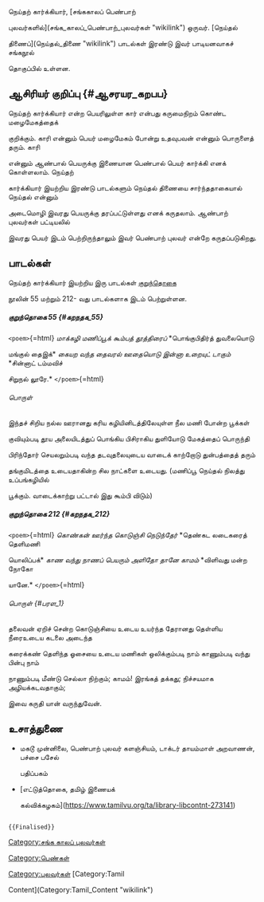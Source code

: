 நெய்தற் கார்க்கியார், [சங்ககாலப் பெண்பாற்
புலவர்களில்](சங்க_காலப்_பெண்பாற்_புலவர்கள் "wikilink") ஒருவர். [நெய்தல்
திணைப்](நெய்தல்_திணை "wikilink") பாடல்கள் இரண்டு இவர் பாடியனவாகச் சங்கநூல்
தொகுப்பில் உள்ளன.

## ஆசிரியர் குறிப்பு {#ஆசரயர_கறபப}

நெய்தற் கார்க்கியார் என்ற பெயரிலுள்ள கார் என்பது கருமைநிறம் கொண்ட மழைமேகத்தைக்
குறிக்கும். காரி என்னும் பெயர் மழைமேகம் போன்று உதவுபவன் என்னும் பொருளைத் தரும். காரி
என்னும் ஆண்பால் பெயருக்கு இணையான பெண்பால் பெயர் கார்க்கி எனக் கொள்ளலாம். நெய்தற்
கார்க்கியார் இயற்றிய இரண்டு பாடல்களும் நெய்தல் திணையை சார்ந்ததாகையால் நெய்தல் என்னும்
அடைமொழி இவரது பெயருக்கு தரப்பட்டுள்ளது எனக் கருதலாம். ஆண்பாற் புலவர்கள் பட்டியலில்
இவரது பெயர் இடம் பெற்றிருந்தாலும் இவர் பெண்பாற் புலவர் என்றே கருதப்படுகிறது.

## பாடல்கள்

நெய்தற் கார்க்கியார் இயற்றிய இரு பாடல்கள் [குறுந்தொகை](குறுந்தொகை "wikilink")
நூலின் 55 மற்றும் 212- வது பாடல்களாக இடம் பெற்றுள்ளன.

##### குறுந்தொகை 55 {#கறநதக_55}

`<poem>`{=html} *மாக்கழி மணிப்பூக் கூம்பத் தூத்திரைப்* *பொங்குபிதிர்த் துவலையொடு
மங்குல் தைஇக்* *கையற வந்த தைவரல் ஊதையொடு* *இன்னா உறையுட் டாகும்* *சின்னாட் டம்மவிச்
சிறுநல் லூரே.* `</poem>`{=html}

###### பொருள்

இந்தச் சிறிய நல்ல ஊரானது கரிய கழியினிடத்திலேயுள்ள நீல மணி போன்ற பூக்கள்
குவியும்படி தூய அலையிடத்துப் பொங்கிய பிசிராகிய துளியோடு மேகத்தைப் பொருந்தி
பிரிந்தோர் செயலறும்படி வந்த தடவுதலையுடைய வாடைக் காற்றோடு துன்பத்தைத் தரும்
தங்குமிடத்தை உடையதாகின்ற சில நாட்களை உடையது. (மணிப்பூ நெய்தல் நிலத்து உப்பங்கழியில்
பூக்கும். வாடைக்காற்று பட்டால் இது கூம்பி விடும்)

##### குறுந்தொகை 212 {#கறநதக_212}

`<poem>`{=html} *கொண்கன் ஊர்ந்த கொடுஞ்சி நெடுந்தேர்* *தெண்கட லடைகரைத் தெளிமணி
யொலிப்பக்* *காண வந்து நாணப் பெயரும்* *அளிதோ தானே காமம்* *விளிவது மன்ற நோகோ
யானே.* `</poem>`{=html}

###### பொருள் {#பரள_1}

தலைவன் ஏறிச் சென்ற கொடுஞ்சியை உடைய உயர்ந்த தேரானது தெள்ளிய நீரைஉடைய கடலை அடைந்த
கரைக்கண் தெளிந்த ஓசையை உடைய மணிகள் ஒலிக்கும்படி நாம் காணும்படி வந்து பின்பு நாம்
நாணும்படி மீண்டு செல்லா நிற்கும்; காமம்! இரங்கத் தக்கது; நிச்சயமாக அழியக்கடவதாகும்;
இவை கருதி யான் வருந்துவேன்.

## உசாத்துணை

-   மகடூ முன்னிலை, பெண்பாற் புலவர் களஞ்சியம், டாக்டர் தாயம்மாள் அறவாணன், பச்சை பசேல்
    பதிப்பகம்
-   [எட்டுத்தொகை, தமிழ் இணையக்
    கல்விக்கழகம்](https://www.tamilvu.org/ta/library-libcontnt-273141)

```{=mediawiki}
{{Finalised}}
```
[Category:சங்க காலப் புலவர்கள்](Category:சங்க_காலப்_புலவர்கள் "wikilink")
[Category:பெண்கள்](Category:பெண்கள் "wikilink")
[Category:புலவர்கள்](Category:புலவர்கள் "wikilink") [Category:Tamil
Content](Category:Tamil_Content "wikilink")
